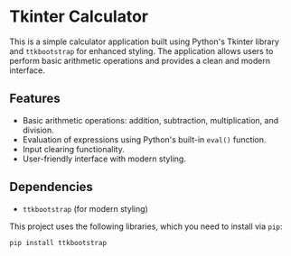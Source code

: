 # Tkinter Calculator

This is a simple calculator application built using Python's Tkinter library and `ttkbootstrap` for enhanced styling. The application allows users to perform basic arithmetic operations and provides a clean and modern interface.

## Features

- Basic arithmetic operations: addition, subtraction, multiplication, and division.
- Evaluation of expressions using Python's built-in `eval()` function.
- Input clearing functionality.
- User-friendly interface with modern styling.

## Dependencies

- `ttkbootstrap` (for modern styling)

This project uses the following libraries, which you need to install via `pip`:

```sh
pip install ttkbootstrap
